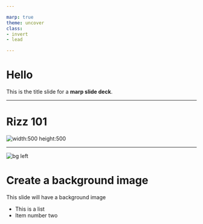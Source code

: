 ```yaml
---

marp: true
theme: uncover
class: 
- invert 
- lead

---
```


# Hello 

This is the title slide for a **marp slide deck**.

---  

# Rizz 101

![width:500 height:500](https://netstorage-legit.akamaized.net/images/135d63472efd5e68.jpg?imwidth=900)

--- 

![bg left](https://cdn.pixabay.com/photo/2024/01/07/10/56/belem-tower-8492812_1280.jpg)

# Create a background image 

This slide will have a background image 

* This is a list 
* Item number two